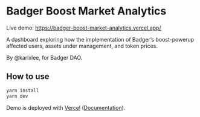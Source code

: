 # Badger Boost Market Analytics
Live demo: https://badger-boost-market-analytics.vercel.app/ 

A dashboard exploring how the implementation of Badger’s boost-powerup affected users, assets under management, and token prices.

By @karlxlee, for Badger DAO.

## How to use

```bash
yarn install
yarn dev
```

Demo is deployed with [Vercel](https://vercel.com/) ([Documentation](https://nextjs.org/docs/deployment)).
